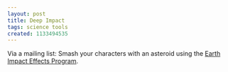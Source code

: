 ```yaml
---
layout: post
title: Deep Impact
tags: science tools
created: 1133494535
---
```

Via a mailing list:  Smash your characters with an asteroid using the [Earth Impact Effects Program](http://www.lpl.arizona.edu/impacteffects/).
